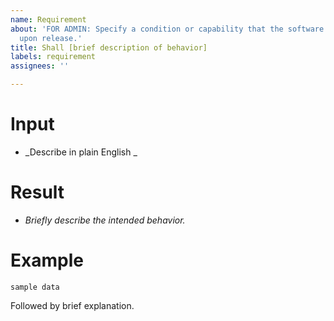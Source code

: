 ```yaml
---
name: Requirement
about: 'FOR ADMIN: Specify a condition or capability that the software shall meet
  upon release.'
title: Shall [brief description of behavior]
labels: requirement
assignees: ''

---
```


# Input
- _Describe in plain English _

# Result
- _Briefly describe the intended behavior._

# Example

```
sample data
```

Followed by brief explanation.
